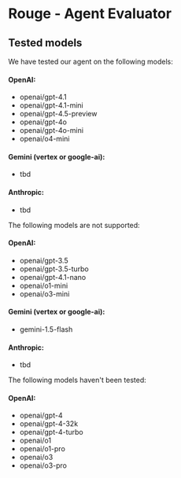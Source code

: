 # Rouge - Agent Evaluator


## Tested models
We have tested our agent on the following models:

#### OpenAI:
- openai/gpt-4.1
- openai/gpt-4.1-mini
- openai/gpt-4.5-preview
- openai/gpt-4o
- openai/gpt-4o-mini
- openai/o4-mini

#### Gemini (vertex or google-ai):
- tbd

#### Anthropic:
- tbd


The following models are not supported:

#### OpenAI:
- openai/gpt-3.5
- openai/gpt-3.5-turbo
- openai/gpt-4.1-nano
- openai/o1-mini
- openai/o3-mini

#### Gemini (vertex or google-ai):
- gemini-1.5-flash

#### Anthropic:
- tbd

The following models haven't been tested:

#### OpenAI:
- openai/gpt-4
- openai/gpt-4-32k
- openai/gpt-4-turbo
- openai/o1
- openai/o1-pro
- openai/o3
- openai/o3-pro
